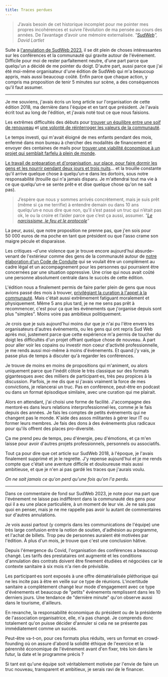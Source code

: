 ```yaml
---
title: Traces perdues
---
```


> J’avais besoin de cet historique incomplet pour me pointer mes propres incohérences et suivre l’évolution de ma pensée au cours des années. De l’avantage d’avoir une mémoire externalisée. <cite>"[SudWeb](https://larlet.fr/david/2023/05/06/)", David Lartlet</cite>

Suite à [l'annulation de SudWeb 2023](https://sudweb.fr/2023/), il se dit plein de choses intéressantes sur les conférences et la communauté qui gravite autour de l'événement. Difficile pour moi de rester parfaitement neutre, d'une part parce que quelqu'un a décidé de me pointer du doigt. D'autre part, aussi parce que j'ai été moi-même organisateur d'une édition de SudWeb qui m'a beaucoup appris, mais aussi beaucoup coûté. Enfin parce que chaque action, y compris ma proposition de tenir 5 minutes sur scène, a des conséquences qu'il faut assumer.

---

Je me souviens, j'avais écris un long article sur l'organisation de cette édition 2018, ma dernière dans l'équipe et en tant que président. Je l'avais écrit tout au long de l'édition, et j'avais noté tout ce que nous faisions.

Les extrêmes difficultés des débuts pour [trouver un équilibre entre une soif de renouveau](https://sudweb.fr/blog/2018/un-we-pour-mieux-faire-ensemble/) et [une volonté de réinterroger les valeurs de la communauté](https://sudweb.fr/blog/2018/ratatiner-les-croyances-pour-sublimer-les-valeurs/).

Le temps investi, qui m'avait éloigné de mes enfants pendant des mois, enfermé dans mon bureau à chercher des modalités de financement et envoyer des centaines de mails pour [trouver une viabilité économique à un projet qui semblait farfelu à plein de monde](https://sudweb.fr/blog/2018/les-tarifs-de-sud-web-2018/).

[Le travail de préparation et d'organisation, sur place, pour faire dormir les gens et les nourrir pendant deux jours et trois nuits](https://sudweb.fr/blog/2018/un-lieu-plutot-qu-une-ville/)… et la trouille constante qu'il arrive quelque chose à quelqu'un·e dans les dortoirs, sous notre responsabilité (trouille qui n'a jamais disparu. Je m'attendrai tout ma vie à ce que quelqu'un·e se sente prêt·e et dise quelque chose qu'on ne sait pas).

> J’espère que nous y sommes arrivés concrètement, mais je suis prêt (même si ça me terrifie) à entendre demain ou dans 10 ans quelqu’un·e nous dire que non, qu’il s’est passé un truc qui n’était pas ok, le ou la croire et l’aider parce que c’est ça aussi, assumer. <cite>"[Le narcissisme, le feu et le protocole](/notes/2021-02-narcissime-feu-et-protocole/)"</cite>

La peur, aussi, que notre proposition ne prenne pas, que j'en sois pour 50 000 euros de ma poche en tant que président ou que l'asso crame son maigre pécule et disparaisse.

Les critiques –d'une violence que je trouve encore aujourd'hui absurde– venant de l'extérieur comme des gens de la communauté autour de [notre élaboration d'un Code de Conduite](https://sudweb.fr/2018/code-de-conduite/) qui se voulait être un complément au cadre légal et un accompagnement pour les personnes qui pourraient être concernées par une situation oppressive. Une crise qui nous avait coûté une personne absolument centrale dans le succès de cette édition.

L'édition nous a finalement permis de faire parler plein de gens que nous avions passé des mois à trouver, [privilégiant la curation à l'appel à la communauté](https://sudweb.fr/blog/2018/orateur-gate-2018/). Mais c'était aussi extrêmement fatiguant moralement et physiquement. Même 5 ans plus tard, je ne me sens pas prêt à recommencer, c'est pour ça que les événements que j'organise depuis sont plus "simples". Moins voire pas ambitieux politiquement.

Je crois que je suis aujourd'hui moins dur que je n'ai pu l'être envers les organisateurs d'autres événements, ou les gens qui ont repris Sud Web après moi, justement parce que cette expérience m'a permis de toucher du doigt les difficultés d'un projet offrant quelque chose de nouveau. À part pour aller voir les copains ou investir mon coeur d'activité professionnelle, je me rends aussi moi-même à moins d'évènements. Et quand j'y vais, je passe plus de temps à discuter qu'à regarder les conférences.

Je trouve de moins en moins de propositions qui m'animent, ou alors uniquement parce que l'inédit côtoie le très classique sur des formats gigantesques avec des milliers de participant·es, très peu propices à la discussion. Parfois, je me dis que si j'avais vraiment la force de mes convictions, je relancerai un truc. Pas en conférence, peut-être en podcast ou dans un format épisodique similaire, avec une curation qui me plairait.

Alors en attendant, j'ai choisi une forme de facilité. J'accompagne des mentoré·es dans leurs relations interprofessionnel·les, comme je le fais depuis des années. Je fais les comptes de petits événements qui ne changent pas le monde. K'aide des assos militantes à gérer leur IT ou former leurs membres. Je fais des dons à des évènements plus radicaux pour qu'ils offrent des places pro-diversité.

Ça me prend peu de temps, peu d'énergie, peu d'émotions, et ça m'en laisse pour avoir d'autres projets professionnels, personnels ou associatifs.

Tout ça pour dire que cet article sur SudWeb 2018, à l'époque, je l'avais finalement supprimé et je le regrette. J'y repense aujourd'hui et je me rends compte que c'était une aventure difficile et douloureuse mais aussi ambitieuse, et que je n'en ai pas gardé les traces que j'aurais voulu.

_On ne sait jamais ce qu'on perd qu'une fois qu'on l'a perdu._

---

Dans ce commentaire de fond sur SudWeb 2023, je note pour ma part que l'événement ne laisse pas indifférent dans la communauté des gens pour qui il a eu une place particulière, à un moment de leur vie. Je ne sais pas quoi en penser, mais je ne me rappelle pas avoir lu autant de commentaires sur d'autres annulations.

Je vois aussi partout (y compris dans les communications de l'équipe) une très large confusion entre la notion de soutien, d'adhésion au programme, et l'achat de billets. Trop peu de personnes auraient été motivées par l'édition. À plus d'un mois, je trouve que c'est une conclusion hâtive.

Depuis l'émergence du Covid, l'organisation des conférences a beaucoup changé. Les tarifs des prestataires ont augmenté et les conditions d'annulation des contrats doivent être finement étudiées et négociées car le contexte sanitaire à six mois n'a rien de prévisible.

Les participant·es sont exposés à une offre dématérialisée pléthorique qui ne les incite pas à être en veille sur ce type de réunions. L'incertitude sanitaire a complètement changé leur mode d'engagement avec ce type d'événements et beaucoup de "petits" événements remplissent dans les 10 derniers jours. Une tendance de "dernière minute" qu'on observe aussi dans le tourisme, d'ailleurs.

En revanche, la responsabilité économique du président ou de la présidente de l'association organisatrice, elle, n'a pas changé. Je comprends donc totalement qu'on puisse décider d'annuler si cela ne se présente pas immédiatement comme un succès.

Peut-être va-t-on, pour ces formats plus réduits, vers un format en <span lang="en">crowdfounding</span> où on assure d'abord la solidité éthique de l'exercice et la pérennité économique de l'événement avant d'en fixer, très loin dans le futur, la date et le programme précis ?

Si tant est qu'une équipe soit véritablement motivée par l'envie de faire un truc nouveau, transparent et ambitieux, je serais ravi de le financer.
